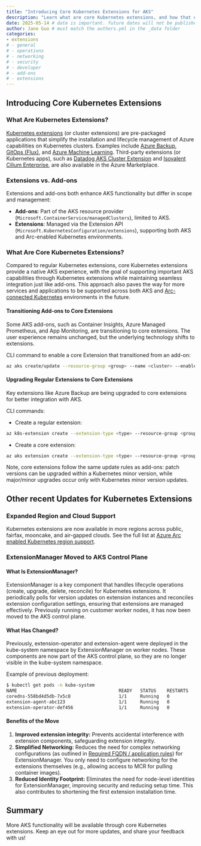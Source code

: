 ```yaml
---
title: "Introducing Core Kubernetes Extensions for AKS"
description: "Learn what are core Kubernetes extensions, and how that extends functionality of your AKS clusters"
date: 2025-05-14 # date is important. future dates will not be published
author: Jane Guo # must match the authors.yml in the _data folder
categories: 
- extensions 
# - general
# - operations
# - networking
# - security
# - developer
# - add-ons
# - extensions
---
```


## Introducing Core Kubernetes Extensions

### What Are Kubernetes Extensions?

[Kubernetes extensions](https://learn.microsoft.com/en-us/azure/aks/cluster-extensions?tabs=azure-cli) (or cluster extensions) are pre-packaged applications that simplify the installation and lifecycle management of Azure capabilities on Kubernetes clusters. Examples include [Azure Backup](https://learn.microsoft.com/en-us/azure/backup/azure-kubernetes-service-backup-overview), [GitOps (Flux)](https://learn.microsoft.com/en-us/azure/azure-arc/kubernetes/conceptual-gitops-flux2), and [Azure Machine Learning](https://learn.microsoft.com/en-us/azure/machine-learning/how-to-attach-kubernetes-anywhere?view=azureml-api-2). Third-party extensions (or Kubernetes apps), such as [Datadog AKS Cluster Extension](https://azuremarketplace.microsoft.com/en-us/marketplace/apps/datadog1591740804488.dd_aks_extension?tab=Overview) and [Isovalent Cilium Enterprise](https://azuremarketplace.microsoft.com/en-us/marketplace/apps/isovalentinc1662143158090.isovalent-cilium-enterprise?tab=Overview), are also available in the Azure Marketplace.

### Extensions vs. Add-ons

Extensions and add-ons both enhance AKS functionality but differ in scope and management:

- **Add-ons**: Part of the AKS resource provider (`Microsoft.ContainerService/managedClusters`), limited to AKS.
- **Extensions**: Managed via the Extension API (`Microsoft.KubernetesConfiguration/extensions`), supporting both AKS and Arc-enabled Kubernetes environments.

### What Are Core Kubernetes Extensions?

 Compared to regular Kubernetes extensions, core Kubernetes extensions provide a native AKS experience, with the goal of supporting important AKS capabilities through Kubernetes extensions while maintaining seamless integration just like add-ons. This approach also paves the way for more services and applications to be supported across both AKS and [Arc-connected Kubernetes](https://learn.microsoft.com/en-us/azure/azure-arc/kubernetes/overview) environments in the future.

#### Transitioning Add-ons to Core Extensions

Some AKS add-ons, such as Container Insights, Azure Managed Prometheus, and App Monitoring, are transitioning to core extensions. The user experience remains unchanged, but the underlying technology shifts to extensions.

CLI command to enable a core Extension that transitioned from an add-on:
```bash
az aks create/update --resource-group <group> --name <cluster> --enable-<core-extension>
```
#### Upgrading Regular Extensions to Core Extensions
Key extensions like Azure Backup are being upgraded to core extensions for better integration with AKS.

CLI commands:
* Create a regular extension:
```bash
az k8s-extension create --extension-type <type> --resource-group <group> --cluster-name <name> --cluster-type <clusterType> --name <extension name>
```
* Create a core extension:
```bash
az aks extension create --extension-type <type> --resource-group <group> --cluster-name <name> --name <core extension name>
```
Note, core extensions follow the same update rules as add-ons: patch versions can be upgraded within a Kubernetes minor version, while major/minor upgrades occur only with Kubernetes minor version updates.

## Other recent Updates for Kubernetes Extensions
### Expanded Region and Cloud Support
Kubernetes extensions are now available in more regions across public, fairfax, mooncake, and air-gapped clouds. See the full list at [Azure Arc enabled Kubernetes region support](https://azure.microsoft.com/en-us/explore/global-infrastructure/products-by-region/?products=azure-arc&regions=all).

### ExtensionManager Moved to AKS Control Plane
#### What Is ExtensionManager?
ExtensionManager is a key component that handles lifecycle operations (create, upgrade, delete, reconcile) for Kubernetes extensions. It periodically polls for version updates on extension instances and reconciles extension configuration settings, ensuring that extensions are managed effectively. Previously running on customer worker nodes, it has now been moved to the AKS control plane.

#### What Has Changed?
Previously, extension-operator and extension-agent were deployed in the kube-system namespace by ExtensionManager on worker nodes. These components are now part of the AKS control plane, so they are no longer visible in the kube-system namespace.

Example of previous deployment:
```bash
$ kubectl get pods -n kube-system
NAME                                      READY   STATUS    RESTARTS   AGE
coredns-558bd4d5db-7x5c8                  1/1     Running   0          5d
extension-agent-abc123                    1/1     Running   0          3d
extension-operator-def456                 1/1     Running   0          3d
```
#### Benefits of the Move
1. **Improved extension integrity:** Prevents accidental interference with extension components, safeguarding extension integrity.
1. **Simplified Networking:** Reduces the need for complex networking configurations (as outlined in [Required FQDN / application rules](https://learn.microsoft.com/en-us/azure/aks/outbound-rules-control-egress#required-fqdn--application-rules-5)) for ExtensionManager. You only need to configure networking for the extensions themselves (e.g., allowing access to MCR for pulling container images).
1. **Reduced Identity Footprint:** Eliminates the need for node-level identities for ExtensionManager, improving security and reducing setup time. This also contributes to shortening the first extension installation time.

## Summary
More AKS functionality will be available through core Kubernetes extensions. Keep an eye out for more updates, and share your feedback with us!

